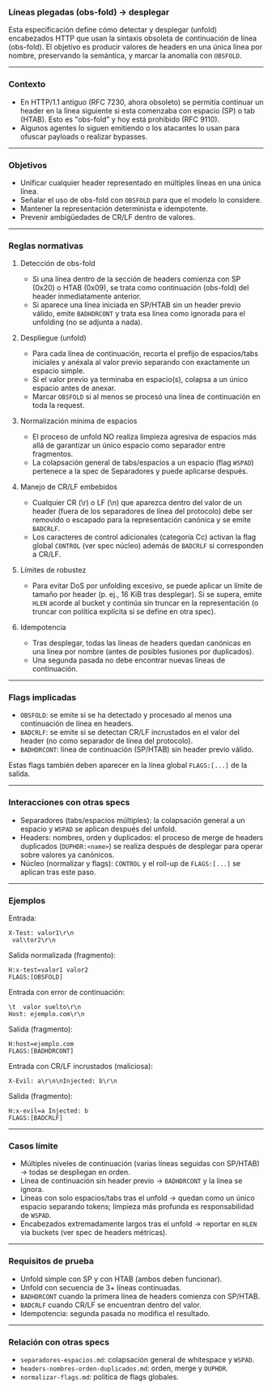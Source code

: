 ### Líneas plegadas (obs-fold) → desplegar

Esta especificación define cómo detectar y desplegar (unfold) encabezados HTTP que usan la sintaxis obsoleta de continuación de línea (obs-fold). El objetivo es producir valores de headers en una única línea por nombre, preservando la semántica, y marcar la anomalía con `OBSFOLD`.

---

### Contexto

- En HTTP/1.1 antiguo (RFC 7230, ahora obsoleto) se permitía continuar un header en la línea siguiente si esta comenzaba con espacio (SP) o tab (HTAB). Esto es "obs-fold" y hoy está prohibido (RFC 9110).
- Algunos agentes lo siguen emitiendo o los atacantes lo usan para ofuscar payloads o realizar bypasses.

---

### Objetivos

- Unificar cualquier header representado en múltiples líneas en una única línea.
- Señalar el uso de obs-fold con `OBSFOLD` para que el modelo lo considere.
- Mantener la representación determinista e idempotente.
- Prevenir ambigüedades de CR/LF dentro de valores.

---

### Reglas normativas

1. Detección de obs-fold
	- Si una línea dentro de la sección de headers comienza con SP (0x20) o HTAB (0x09), se trata como continuación (obs-fold) del header inmediatamente anterior.
	- Si aparece una línea iniciada en SP/HTAB sin un header previo válido, emite `BADHDRCONT` y trata esa línea como ignorada para el unfolding (no se adjunta a nada).

2. Despliegue (unfold)
	- Para cada línea de continuación, recorta el prefijo de espacios/tabs iniciales y anéxala al valor previo separando con exactamente un espacio simple.
	- Si el valor previo ya terminaba en espacio(s), colapsa a un único espacio antes de anexar.
	- Marcar `OBSFOLD` si al menos se procesó una línea de continuación en toda la request.

3. Normalización mínima de espacios
	- El proceso de unfold NO realiza limpieza agresiva de espacios más allá de garantizar un único espacio como separador entre fragmentos.
	- La colapsación general de tabs/espacios a un espacio (flag `WSPAD`) pertenece a la spec de Separadores y puede aplicarse después.

4. Manejo de CR/LF embebidos
	- Cualquier CR (\r) o LF (\n) que aparezca dentro del valor de un header (fuera de los separadores de línea del protocolo) debe ser removido o escapado para la representación canónica y se emite `BADCRLF`.
	- Los caracteres de control adicionales (categoría Cc) activan la flag global `CONTROL` (ver spec núcleo) además de `BADCRLF` si corresponden a CR/LF.

5. Límites de robustez
	- Para evitar DoS por unfolding excesivo, se puede aplicar un límite de tamaño por header (p. ej., 16 KiB tras desplegar). Si se supera, emite `HLEN` acorde al bucket y continúa sin truncar en la representación (o truncar con política explícita si se define en otra spec).

6. Idempotencia
	- Tras desplegar, todas las líneas de headers quedan canónicas en una línea por nombre (antes de posibles fusiones por duplicados).
	- Una segunda pasada no debe encontrar nuevas líneas de continuación.

---

### Flags implicadas

- `OBSFOLD`: se emite si se ha detectado y procesado al menos una continuación de línea en headers.
- `BADCRLF`: se emite si se detectan CR/LF incrustados en el valor del header (no como separador de línea del protocolo).
- `BADHDRCONT`: línea de continuación (SP/HTAB) sin header previo válido.

Estas flags también deben aparecer en la línea global `FLAGS:[...]` de la salida.

---

### Interacciones con otras specs

- Separadores (tabs/espacios múltiples): la colapsación general a un espacio y `WSPAD` se aplican después del unfold.
- Headers: nombres, orden y duplicados: el proceso de merge de headers duplicados (`DUPHDR:<name>`) se realiza después de desplegar para operar sobre valores ya canónicos.
- Núcleo (normalizar y flags): `CONTROL` y el roll-up de `FLAGS:[...]` se aplican tras este paso.

---

### Ejemplos

Entrada:
```
X-Test: valor1\r\n
 val\tor2\r\n
```

Salida normalizada (fragmento):
```
H:x-test=valor1 valor2
FLAGS:[OBSFOLD]
```

Entrada con error de continuación:
```
\t  valor suelto\r\n
Host: ejemplo.com\r\n
```

Salida (fragmento):
```
H:host=ejemplo.com
FLAGS:[BADHDRCONT]
```

Entrada con CR/LF incrustados (maliciosa):
```
X-Evil: a\r\n\nInjected: b\r\n
```

Salida (fragmento):
```
H:x-evil=a Injected: b
FLAGS:[BADCRLF]
```

---

### Casos límite

- Múltiples niveles de continuación (varias líneas seguidas con SP/HTAB) → todas se despliegan en orden.
- Línea de continuación sin header previo → `BADHDRCONT` y la línea se ignora.
- Líneas con solo espacios/tabs tras el unfold → quedan como un único espacio separando tokens; limpieza más profunda es responsabilidad de `WSPAD`.
- Encabezados extremadamente largos tras el unfold → reportar en `HLEN` via buckets (ver spec de headers métricas).

---

### Requisitos de prueba

- Unfold simple con SP y con HTAB (ambos deben funcionar).
- Unfold con secuencia de 3+ líneas continuadas.
- `BADHDRCONT` cuando la primera línea de headers comienza con SP/HTAB.
- `BADCRLF` cuando CR/LF se encuentran dentro del valor.
- Idempotencia: segunda pasada no modifica el resultado.

---

### Relación con otras specs

- `separadores-espacios.md`: colapsación general de whitespace y `WSPAD`.
- `headers-nombres-orden-duplicados.md`: orden, merge y `DUPHDR`.
- `normalizar-flags.md`: política de flags globales.
